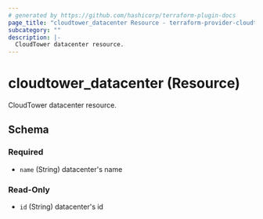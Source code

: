 ```yaml
---
# generated by https://github.com/hashicorp/terraform-plugin-docs
page_title: "cloudtower_datacenter Resource - terraform-provider-cloudtower"
subcategory: ""
description: |-
  CloudTower datacenter resource.
---
```


# cloudtower_datacenter (Resource)

CloudTower datacenter resource.



<!-- schema generated by tfplugindocs -->
## Schema

### Required

- `name` (String) datacenter's name

### Read-Only

- `id` (String) datacenter's id

